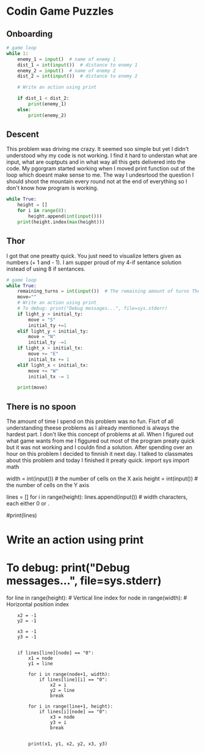 Codin Game Puzzles
=======================

## Onboarding
```.py
# game loop
while 1:
    enemy_1 = input()  # name of enemy 1
    dist_1 = int(input())  # distance to enemy 1
    enemy_2 = input()  # name of enemy 2
    dist_2 = int(input())  # distance to enemy 2

    # Write an action using print

    if dist_1 < dist_2:
        print(enemy_1)
    else:
        print(enemy_2)
```

## Descent
This problem was driving me crazy. It seemed soo simple but yet I didn't understood why my code is not working. I find it hard to understan what are input, what are ouptputs and in what way all this gets delivered into the code. My pgorgram started working when I moved print function out of the loop which doesnt make sense to me. The way I undesrtood the question I should shoot the mountain every round not at the end of everything so I don't know how program is working.
```.py
while True:
    height = []
    for i in range(8):
        height.append(int(input()))
    print(height.index(max(height)))
```

## Thor
I got that one preatty quick. You just need to visualize letters given as numbers (+ 1 and - 1). I am supper proud of my 4-if sentance solution instead of using 8 if sentances.
```.py
# game loop
while True:
    remaining_turns = int(input())  # The remaining amount of turns Thor can move. Do not remove this line.
    move=""
    # Write an action using print
    # To debug: print("Debug messages...", file=sys.stderr)
    if light_y > initial_ty:
        move = "S"
        initial_ty +=1
    elif light_y < initial_ty:
        move = "N"
        initial_ty -=1
    if light_x > initial_tx:
        move += "E"
        initial_tx += 1
    elif light_x < initial_tx:
        move += "W"
        initial_tx -= 1

    print(move)
```
    
## There is no spoon
The amount of time I spend on this problem was no fun. Fisrt of all understanding theese problems as I already mentioned is always the hardest part. I don't like this concept of problems at all. When I figured out what game wants from me I figgured out most of the program preaty quick but it was not working and I couldn find a solution. After spending over an hour on this problem I decided to finnish it next day. I talked to classmates about this problem and today I finished it preaty quick.
import sys
import math

width = int(input())  # the number of cells on the X axis
height = int(input())  # the number of cells on the Y axis

lines = []
for i in range(height):
    lines.append(input())  # width characters, each either 0 or .

#print(lines)
# Write an action using print
# To debug: print("Debug messages...", file=sys.stderr)

for line in range(height): # Vertical line index
    for node in range(width): # Horizontal position index
        
        x2 = -1
        y2 = -1
        
        x3 = -1
        y3 = -1
        

        if lines[line][node] == "0":
            x1 = node
            y1 = line
            
            for i in range(node+1, width):
                if lines[line][i] == "0":
                    x2 = i
                    y2 = line
                    break
                
            for i in range(line+1, height):
                if lines[i][node] == "0":
                    x3 = node
                    y3 = i
                    break
                    

            print(x1, y1, x2, y2, x3, y3)
